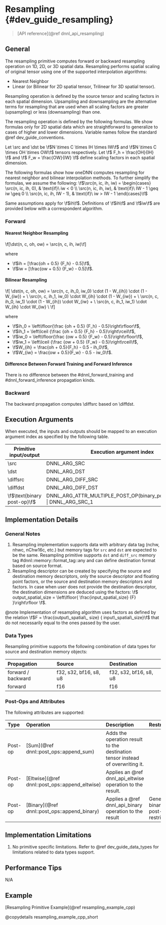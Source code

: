 Resampling {#dev_guide_resampling}
=====================================

>
> [API reference](@ref dnnl_api_resampling)
>

## General

The resampling primitive computes forward or backward resampling operation on
1D, 2D, or 3D spatial data. Resampling performs spatial scaling of original
tensor using one of the supported interpolation algorithms:
- Nearest Neighbor
- Linear (or Bilinear for 2D spatial tensor, Trilinear for 3D spatial tensor).

Resampling operation is defined by the source tensor and scaling factors in
each spatial dimension. Upsampling and downsampling are the alternative terms
for resampling that are used when all scaling factors are greater (upsampling)
or less (downsampling) than one.

The resampling operation is defined by the following formulas. We show formulas
only for 2D spatial data which are straightforward to generalize to cases of
higher and lower dimensions. Variable names follow the standard
@ref dev_guide_conventions.

Let \src and \dst be \f$N \times C \times IH \times IW\f$ and \f$N
\times C \times OH \times OW\f$ tensors respectively. Let
\f$ F_h = \frac{OH}{IH} \f$ and \f$ F_w = \frac{OW}{IW} \f$ define scaling
factors in each spatial dimension.

The following formulas show how oneDNN computes resampling for nearest neighbor
and bilinear interpolation methods.
To further simplify the formulas, we assume the following:
\f$\src(n, ic, ih, iw) = \begin{cases}
\src(n, ic, ih, 0), & \text{if}\ iw < 0 \\
\src(n, ic, ih, iw), & \text{if}\ IW - 1 \geq iw \geq 0 \\
\src(n, ic, ih, IW - 1), & \text{if}\ iw > IW - 1
\end{cases}\f$

Same assumptions apply for \f$ih\f$. Definitions of \f$ih\f$ and \f$iw\f$ are
provided below with a correspondent algorithm.

### Forward

#### Nearest Neighbor Resampling

\f[\dst(n, c, oh, ow) =  \src(n, c, ih, iw)\f]

where

- \f$ih = [\frac{oh + 0.5} {F_h} - 0.5]\f$,
- \f$iw = [\frac{ow + 0.5} {F_w} - 0.5]\f$.

#### Bilinear Resampling

\f[
    \dst(n, c, oh, ow) =
            \src(n, c, ih_0, iw_0) \cdot (1 - W_{ih}) \cdot (1 - W_{iw}) + \\
            \src(n, c, ih_1, iw_0) \cdot W_{ih} \cdot (1 - W_{iw}) + \\
            \src(n, c, ih_0, iw_1) \cdot (1 - W_{ih}) \cdot W_{iw} + \\
            \src(n, c, ih_1, iw_1) \cdot W_{ih} \cdot W_{iw} \\
\f]

where
- \f$ih_0 = \left\lfloor{\frac {oh + 0.5} {F_h} - 0.5}\right\rfloor\f$,
- \f$ih_1 = \left\lceil {\frac {oh + 0.5} {F_h} - 0.5}\right\rceil\f$,
- \f$iw_0 = \left\lfloor{\frac {ow + 0.5} {F_w} - 0.5}\right\rfloor\f$,
- \f$iw_1 = \left\lceil {\frac {ow + 0.5} {F_w} - 0.5}\right\rceil\f$,
- \f$W_{ih} = \frac{oh + 0.5}{F_h} - 0.5 - ih_0\f$,
- \f$W_{iw} = \frac{ow + 0.5}{F_w} - 0.5 - iw_0\f$.


#### Difference Between Forward Training and Forward Inference

There is no difference between the #dnnl_forward_training
and #dnnl_forward_inference propagation kinds.

### Backward

The backward propagation computes \diffsrc based on \diffdst.

## Execution Arguments

When executed, the inputs and outputs should be mapped to an execution
argument index as specified by the following table.

| Primitive input/output | Execution argument index |
| ---                    | ---                      |
| \src                   | DNNL_ARG_SRC             |
| \dst                   | DNNL_ARG_DST             |
| \diffsrc               | DNNL_ARG_DIFF_SRC        |
| \diffdst               | DNNL_ARG_DIFF_DST        |
| \f$\text{binary post-op}\f$ | DNNL_ARG_ATTR_MULTIPLE_POST_OP(binary_post_op_position) \| DNNL_ARG_SRC_1 |

## Implementation Details

### General Notes

1. Resampling implementation supports data with arbitrary data tag (nchw, nhwc,
   nChw16c, etc.) but memory tags for `src` and `dst` are expected to be the
   same. Resampling primitive supports `dst` and `diff_src` memory tag
   #dnnl::memory::format_tag::any and can define destination format based on
   source format.
2. Resampling descriptor can be created by specifying the source and
   destination memory descriptors, only the source descriptor and floating
   point factors, or the source and destination memory descriptors and factors.
   In case when user does not provide the destination descriptor, the
   destination dimensions are deduced using the factors:
   \f$
     output\_spatial\_size = \left\lfloor{
        \frac{input\_spatial\_size} {F}
     }\right\rfloor
   \f$.

@note
    Implementation of resampling algorithm uses factors as defined by the
    relation \f$F = \frac{output\_spatial\_ size} {
    input\_spatial\_size}\f$ that do not necessarily equal to the ones passed
    by the user.


### Data Types

Resampling primitive supports the following combination of data types for
source and destination memory objects:

| Propagation        | Source                 | Destination            |
| :--                | :--                    | :--                    |
| forward / backward | f32, s32, bf16, s8, u8 | f32, s32, bf16, s8, u8 |
| forward            | f16                    | f16                    |

### Post-Ops and Attributes

The following attributes are supported:

| Type    | Operation                                      | Description                                                                    | Restrictions                        |
| :--     | :--                                            | :--                                                                            | :--                                 |
| Post-op | [Sum](@ref dnnl::post_ops::append_sum)         | Adds the operation result to the destination tensor instead of overwriting it. |                                     |
| Post-op | [Eltwise](@ref dnnl::post_ops::append_eltwise) | Applies an @ref dnnl_api_eltwise operation to the result.                      |                                     |
| Post-op | [Binary](@ref dnnl::post_ops::append_binary)   | Applies a @ref dnnl_api_binary operation to the result                         | General binary post-op restrictions |

## Implementation Limitations

1. No primitive specific limitations. Refer to @ref dev_guide_data_types for
   limitations related to data types support.

## Performance Tips

N/A

## Example

[Resampling Primitive Example](@ref resampling_example_cpp)

@copydetails resampling_example_cpp_short

